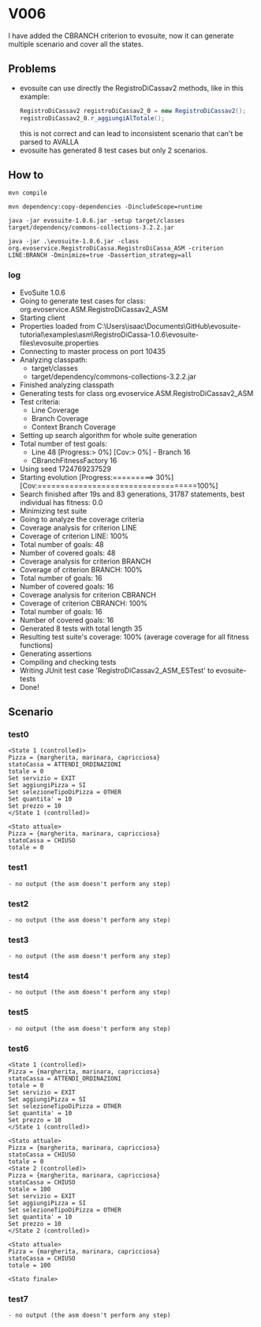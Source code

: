 # V006

I have added the CBRANCH criterion to evosuite, now it can generate multiple scenario
and cover all the states.

## Problems

- evosuite can use directly the RegistroDiCassav2 methods, like in this example:
  ```java
  RegistroDiCassav2 registroDiCassav2_0 = new RegistroDiCassav2();
  registroDiCassav2_0.r_aggiungiAlTotale();
  ```
  this is not correct and can lead to inconsistent scenario that can't be parsed to AVALLA
- evosuite has generated 8 test cases but only 2 scenarios.

## How to
```shell
mvn compile
```
```shell
mvn dependency:copy-dependencies -DincludeScope=runtime
```
```shell
java -jar evosuite-1.0.6.jar -setup target/classes target/dependency/commons-collections-3.2.2.jar
```
```shell
java -jar .\evosuite-1.0.6.jar -class org.evoservice.RegistroDiCassa.RegistroDiCassa_ASM -criterion LINE:BRANCH -Dminimize=true -Dassertion_strategy=all
```

### log
* EvoSuite 1.0.6
* Going to generate test cases for class: org.evoservice.ASM.RegistroDiCassav2_ASM
* Starting client
* Properties loaded from C:\Users\isaac\Documents\GitHub\evosuite-tutorial\examples\asm\RegistroDiCassa-1.0.6\evosuite-files\evosuite.properties
* Connecting to master process on port 10435
* Analyzing classpath:
  - target/classes
  - target/dependency/commons-collections-3.2.2.jar
* Finished analyzing classpath
* Generating tests for class org.evoservice.ASM.RegistroDiCassav2_ASM
* Test criteria:
  - Line Coverage
  - Branch Coverage
  - Context Branch Coverage
* Setting up search algorithm for whole suite generation
* Total number of test goals:
  - Line 48
    [Progress:>                             0%] [Cov:>                                  0%]  - Branch 16
  - CBranchFitnessFactory 16
* Using seed 1724769237529
* Starting evolution
  [Progress:=========>                    30%] [Cov:===================================100%]
* Search finished after 19s and 83 generations, 31787 statements, best individual has fitness: 0.0
* Minimizing test suite
* Going to analyze the coverage criteria
* Coverage analysis for criterion LINE
* Coverage of criterion LINE: 100%
* Total number of goals: 48
* Number of covered goals: 48
* Coverage analysis for criterion BRANCH
* Coverage of criterion BRANCH: 100%
* Total number of goals: 16
* Number of covered goals: 16
* Coverage analysis for criterion CBRANCH
* Coverage of criterion CBRANCH: 100%
* Total number of goals: 16
* Number of covered goals: 16
* Generated 8 tests with total length 35
* Resulting test suite's coverage: 100% (average coverage for all fitness functions)
* Generating assertions
* Compiling and checking tests
* Writing JUnit test case 'RegistroDiCassav2_ASM_ESTest' to evosuite-tests
* Done!

## Scenario
### test0
```
<State 1 (controlled)>
Pizza = {margherita, marinara, capricciosa}
statoCassa = ATTENDI_ORDINAZIONI
totale = 0
Set servizio = EXIT
Set aggiungiPizza = SI
Set selezioneTipoDiPizza = OTHER
Set quantita' = 10
Set prezzo = 10
</State 1 (controlled)>

<Stato attuale>
Pizza = {margherita, marinara, capricciosa}
statoCassa = CHIUSO
totale = 0
```
### test1
```
- no output (the asm doesn't perform any step)
```
### test2
```
- no output (the asm doesn't perform any step)
```
### test3
```
- no output (the asm doesn't perform any step)
```
### test4
```
- no output (the asm doesn't perform any step)
```
### test5
```
- no output (the asm doesn't perform any step)
```
### test6
```
<State 1 (controlled)>
Pizza = {margherita, marinara, capricciosa}
statoCassa = ATTENDI_ORDINAZIONI
totale = 0
Set servizio = EXIT
Set aggiungiPizza = SI
Set selezioneTipoDiPizza = OTHER
Set quantita' = 10
Set prezzo = 10
</State 1 (controlled)>

<Stato attuale>
Pizza = {margherita, marinara, capricciosa}
statoCassa = CHIUSO
totale = 0
<State 2 (controlled)>
Pizza = {margherita, marinara, capricciosa}
statoCassa = CHIUSO
totale = 100
Set servizio = EXIT
Set aggiungiPizza = SI
Set selezioneTipoDiPizza = OTHER
Set quantita' = 10
Set prezzo = 10
</State 2 (controlled)>

<Stato attuale>
Pizza = {margherita, marinara, capricciosa}
statoCassa = CHIUSO
totale = 100

<Stato finale>
```
### test7
```
- no output (the asm doesn't perform any step)
```